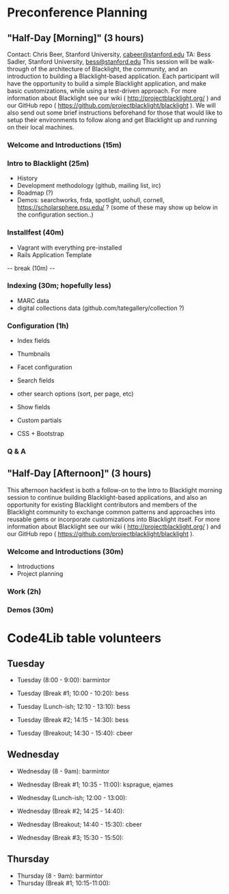 # Preconference Planning

## "Half-Day [Morning]" (3 hours)
Contact: Chris Beer, Stanford University, cabeer@stanford.edu
TA: Bess Sadler, Stanford University, bess@stanford.edu
This session will be walk-through of the architecture of Blacklight, the community, and an introduction to building a Blacklight-based application. Each participant will have the opportunity to build a simple Blacklight application, and make basic customizations, while using a test-driven approach.
For more information about Blacklight see our wiki ( http://projectblacklight.org/ ) and our GitHub repo ( https://github.com/projectblacklight/blacklight ). We will also send out some brief instructions beforehand for those that would like to setup their environments to follow along and get Blacklight up and running on their local machines.

### Welcome and Introductions (15m)

### Intro to Blacklight (25m)

* History
* Development methodology (github, mailing list, irc)
* Roadmap (?)
* Demos: searchworks, frda, spotlight, uohull, cornell, https://scholarsphere.psu.edu/ ? (some of these may show up below in the configuration section..)

### Installfest (40m)

* Vagrant with everything pre-installed
* Rails Application Template

-- break (10m) --

### Indexing (30m; hopefully less)

* MARC data
* digital collections data  (github.com/tategallery/collection ?)

### Configuration (1h)

* Index fields
* Thumbnails
* Facet configuration
* Search fields
* other search options (sort, per page, etc)
* Show fields

* Custom partials
* CSS + Bootstrap

### Q & A


## "Half-Day [Afternoon]" (3 hours)
This afternoon hackfest is both a follow-on to the Intro to Blacklight morning session to continue building Blacklight-based applications, and also an opportunity for existing Blacklight contributors and members of the Blacklight community to exchange common patterns and approaches into reusable gems or incorporate customizations into Blacklight itself.
For more information about Blacklight see our wiki ( http://projectblacklight.org/ ) and our GitHub repo ( https://github.com/projectblacklight/blacklight ).

### Welcome and Introductions (30m)

* Introductions
* Project planning

### Work (2h)


### Demos (30m)


# Code4Lib table volunteers

## Tuesday

- Tuesday (8:00 - 9:00): 
      barmintor
- Tuesday (Break #1; 10:00 - 10:20): bess

- Tuesday (Lunch-ish; 12:10 - 13:10): bess

- Tuesday (Break #2; 14:15 - 14:30): bess

- Tuesday (Breakout; 14:30 - 15:40):
      cbeer

## Wednesday

- Wednesday (8 - 9am): 
      barmintor
- Wednesday (Break #1; 10:35 - 11:00): ksprague, ejames

- Wednesday (Lunch-ish; 12:00 - 13:00):

- Wednesday (Break #2; 14:25 - 14:40):

- Wednesday (Breakout; 14:40 - 15:30):
      cbeer

- Wednesday (Break #3; 15:30 - 15:50):

## Thursday

- Thursday (8 - 9am): 
      barmintor
- Thursday (Break #1; 10:15-11:00):
